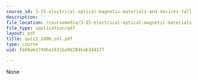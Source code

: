 ```yaml
---
course_id: 3-15-electrical-optical-magnetic-materials-and-devices-fall-2006
description: ''
file_location: /coursemedia/3-15-electrical-optical-magnetic-materials-and-devices-fall-2006/f660a6d7406a1631ba98204bab34817f_quiz2_2006_sol.pdf
file_type: application/pdf
layout: pdf
title: quiz2_2006_sol.pdf
type: course
uid: f660a6d7406a1631ba98204bab34817f

---
```

None